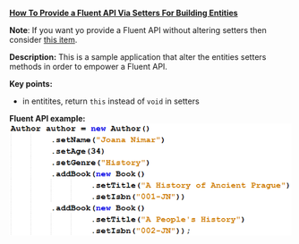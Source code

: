 
**[How To Provide a Fluent API Via Setters For Building Entities](https://github.com/andreipall/Spring-Boot-JPA/tree/master/HibernateSpringBootFluentApiOnSetters)**

**Note**: If you want yo provide a Fluent API without altering setters then consider [this item](https://github.com/andreipall/Spring-Boot-JPA/tree/master/HibernateSpringBootFluentApiAdditionalMethods).

**Description:** This is a sample application that alter the entities setters methods in order to empower a Fluent API.

**Key points:**
- in entitites, return `this` instead of `void` in setters

**Fluent API example:**\
![](https://github.com/andreipall/Spring-Boot-JPA/blob/master/HibernateSpringBootFluentApiOnSetters/fluent%20entity%20setters.png)
